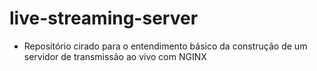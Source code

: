 # live-streaming-server
- Repositório cirado para o entendimento básico da construção de um servidor de transmissão ao vivo com NGINX

